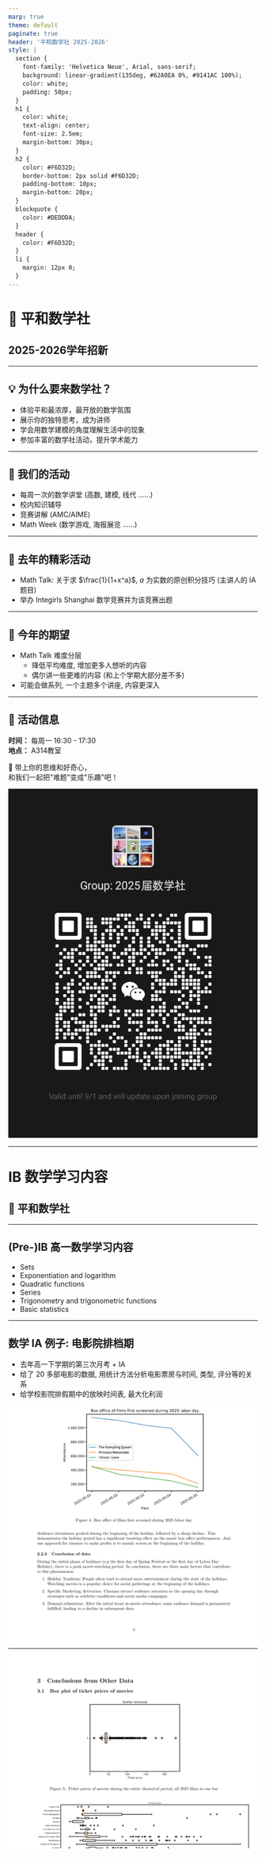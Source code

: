 ```yaml
---
marp: true
theme: default
paginate: true
header: '平和数学社 2025-2026'
style: |
  section {
    font-family: 'Helvetica Neue', Arial, sans-serif;
    background: linear-gradient(135deg, #62A0EA 0%, #9141AC 100%);
    color: white;
    padding: 50px;
  }
  h1 {
    color: white;
    text-align: center;
    font-size: 2.5em;
    margin-bottom: 30px;
  }
  h2 {
    color: #F6D32D;
    border-bottom: 2px solid #F6D32D;
    padding-bottom: 10px;
    margin-bottom: 20px;
  }
  blockquote {
    color: #DEDDDA;
  }
  header {
    color: #F6D32D;
  }
  li {
    margin: 12px 0;
  }
---
```

<!--_header: ""-->

# 🧮 平和数学社

## 2025-2026学年招新

---

## 💡 为什么要来数学社？

- 体验平和最浓厚，最开放的数学氛围
- 展示你的独特思考，成为讲师
- 学会用数学建模的角度理解生活中的现象
- 参加丰富的数学社活动，提升学术能力

---

## 📅 我们的活动

- 每周一次的数学讲堂 (高数, 建模, 线代 ......)
- 校内知识辅导
- 竞赛讲解 (AMC/AIME)
- Math Week (数学游戏, 海报展览 ......)

---

## 🌈 去年的精彩活动

- Math Talk: 关于求 $\frac{1}{1+x^a}$, $a$ 为实数的原创积分技巧 (主讲人的 IA 题目)
- 举办 Integirls Shanghai 数学竞赛并为该竞赛出题

---

## 🎯 今年的期望

- Math Talk 难度分层
	- 降低平均难度, 增加更多人想听的内容
	- 偶尔讲一些更难的内容 (和上个学期大部分差不多)
- 可能会做系列, 一个主题多个讲座, 内容更深入

---

## 📍 活动信息

**时间：** 每周一 16:30 - 17:30  
**地点：** A314教室

🧠 带上你的思维和好奇心，  
和我们一起把"难题"变成"乐趣"吧！

![bg right:40% height:90%](images/QR-code.png)

---
<!--_header: ""-->

# IB 数学学习内容

## 🧮 平和数学社

---
<!--header: "IB 数学学习内容"-->

## (Pre-)IB 高一数学学习内容

- Sets
- Exponentiation and logarithm
- Quadratic functions
- Series
- Trigonometry and trigonometric functions
- Basic statistics

---

## 数学 IA 例子: 电影院排档期

- 去年高一下学期的第三次月考 + IA
- 给了 20 多部电影的数据, 用统计方法分析电影票房与时间, 类型, 评分等的关系
- 给学校影院排假期中的放映时间表, 最大化利润

![bg right:40% height:95%](images/IA-paper-excerpt.png)
